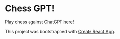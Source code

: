 # Chess GPT!

Play chess against ChatGPT [here!](https://chess-gpt.netlify.app/)

This project was bootstrapped with [Create React App](https://github.com/facebook/create-react-app).
